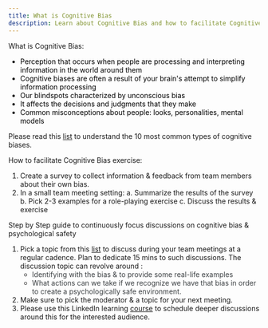 ```yaml
---
title: What is Cognitive Bias
description: Learn about Cognitive Bias and how to facilitate Cognitive Bias exercise.
---
```


What is Cognitive Bias:

- <span class="colour" style="color:rgb(0, 0, 0)">Perception that occurs when people are processing and interpreting information in the world around them</span>
- <span class="colour" style="color:rgb(0, 0, 0)">Cognitive biases are often a result of your brain's attempt to simplify information processing</span>
- <span class="colour" style="color:rgb(0, 0, 0)">Our blindspots characterized by unconscious bias</span>
- <span class="colour" style="color:rgb(0, 0, 0)">It affects the decisions and judgments that they make</span>
- <span class="colour" style="color:rgb(0, 0, 0)">Common misconceptions about people: looks, personalities, mental models</span>

Please read this [list](https://www.verywellmind.com/cognitive-biases-distort-thinking-2794763) to understand the 10 most common types of cognitive biases.

How to facilitate Cognitive Bias exercise:

1. Create a survey to collect information & feedback from team members about their own bias.
1. In a small team meeting setting:
   a. Summarize the results of the survey
   b. Pick 2-3 examples for a role-playing exercise
   c. Discuss the results & exercise

Step by Step guide to continuously focus discussions on cognitive bias & psychological safety

1. Pick a topic from this [list](https://www.linkedin.com/learning/overcoming-cognitive-bias-2022) to discuss during your team meetings at a regular cadence. Plan to dedicate 15 mins to such discussions. The discussion topic can revolve around :
   - <span class="colour" style="color: rgb(60, 64, 67);"> Identifying with the bias & to provide some real-life examples</span>
   - <span class="colour" style="color: rgb(60, 64, 67);">What actions can we take if we recognize we have that bias in order to create a psychologically safe environment.</span>
1. Make sure to pick the moderator & a topic for your next meeting.
1. Please use this LinkedIn learning [course](https://www.linkedin.com/learning/overcoming-cognitive-bias-2022) to schedule deeper discussions around this for the interested audience.
